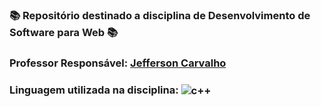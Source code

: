 ### 📚 Repositório destinado a disciplina de Desenvolvimento de Software para Web 📚
###  Professor Responsável: <a href="../../../../jeffersoncarvalho"> Jefferson Carvalho <a/>
### Linguagem utilizada na disciplina: <img align="center" alt="c++" src="https://img.shields.io/badge/JavaScript-F7DF1E?style=for-the-badge&logo=javascript&logoColor=black" />
